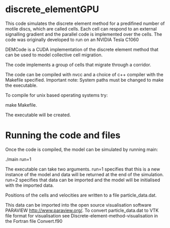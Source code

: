 # discrete_elementGPU
This code simulates the discrete element method for a predifined number of motile discs, which are called cells.
Each cell can respond to an external signalling gradient and the parallel code is implemented over the cells. The code was originally developed to run on an NVIDIA Tesla C1060

DEMCode is a CUDA implementation of the discrete element method that can be used to model collective cell migration.


The code implements a group of cells that migrate through a corridor.

The code can be compiled with nvcc and a choice of c++ compiler with the Makefile specified. Important note: System paths must be changed to make the executable.

To compile for unix based operating systems try:

make Makefile.

The executable will be created. 


# Running the code and files

Once the code is compiled, the model can be simulated by running main:

./main run=1

The executable can take two arguments. run=1 specifies that this is a new instance of the model and data will be returned at the end of the simulation. run=2 specifies that data can be imported and the model will be initialised with the imported data.


Positions of the cells and velocities are written to a file particle_data.dat.

This data can be imported into the open source visualisation software PARAVIEW http://www.paraview.org/.
To convert particle_data.dat to VTK file format for visualisation see Discrete-element-method-visualisation in the Fortran file Convert.f90
